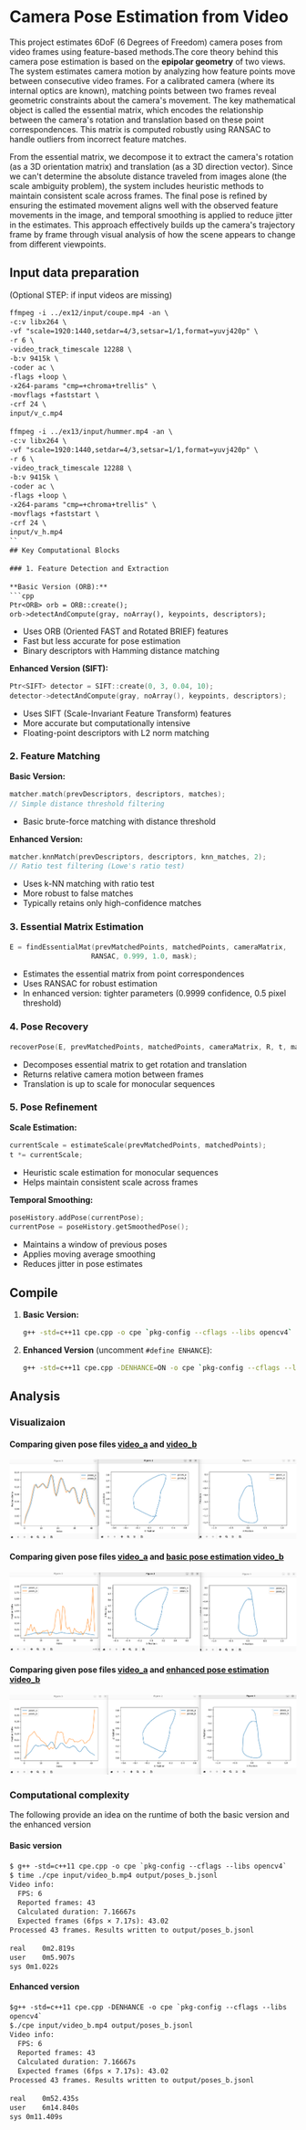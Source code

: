 # Camera Pose Estimation from Video

This project estimates 6DoF (6 Degrees of Freedom) camera poses from video frames using feature-based methods.The core theory behind this camera pose estimation is based on the **epipolar geometry** of two views. The system estimates camera motion by analyzing how feature points move between consecutive video frames. For a calibrated camera (where its internal optics are known), matching points between two frames reveal geometric constraints about the camera's movement. The key mathematical object is called the essential matrix, which encodes the relationship between the camera's rotation and translation based on these point correspondences. This matrix is computed robustly using RANSAC to handle outliers from incorrect feature matches.

From the essential matrix, we decompose it to extract the camera's rotation (as a 3D orientation matrix) and translation (as a 3D direction vector). Since we can't determine the absolute distance traveled from images alone (the scale ambiguity problem), the system includes heuristic methods to maintain consistent scale across frames. The final pose is refined by ensuring the estimated movement aligns well with the observed feature movements in the image, and temporal smoothing is applied to reduce jitter in the estimates. This approach effectively builds up the camera's trajectory frame by frame through visual analysis of how the scene appears to change from different viewpoints.

## Input data preparation
(Optional STEP: if input videos are missing)
```shell
ffmpeg -i ../ex12/input/coupe.mp4 -an \
-c:v libx264 \
-vf "scale=1920:1440,setdar=4/3,setsar=1/1,format=yuvj420p" \
-r 6 \
-video_track_timescale 12288 \
-b:v 9415k \
-coder ac \
-flags +loop \
-x264-params "cmp=+chroma+trellis" \
-movflags +faststart \
-crf 24 \
input/v_c.mp4

ffmpeg -i ../ex13/input/hummer.mp4 -an \
-c:v libx264 \
-vf "scale=1920:1440,setdar=4/3,setsar=1/1,format=yuvj420p" \
-r 6 \
-video_track_timescale 12288 \
-b:v 9415k \
-coder ac \
-flags +loop \
-x264-params "cmp=+chroma+trellis" \
-movflags +faststart \
-crf 24 \
input/v_h.mp4
``
## Key Computational Blocks

### 1. Feature Detection and Extraction

**Basic Version (ORB):**
```cpp
Ptr<ORB> orb = ORB::create();
orb->detectAndCompute(gray, noArray(), keypoints, descriptors);
```
- Uses ORB (Oriented FAST and Rotated BRIEF) features
- Fast but less accurate for pose estimation
- Binary descriptors with Hamming distance matching

**Enhanced Version (SIFT):**
```cpp
Ptr<SIFT> detector = SIFT::create(0, 3, 0.04, 10);
detector->detectAndCompute(gray, noArray(), keypoints, descriptors);
```
- Uses SIFT (Scale-Invariant Feature Transform) features
- More accurate but computationally intensive
- Floating-point descriptors with L2 norm matching

### 2. Feature Matching

**Basic Version:**
```cpp
matcher.match(prevDescriptors, descriptors, matches);
// Simple distance threshold filtering
```
- Basic brute-force matching with distance threshold

**Enhanced Version:**
```cpp
matcher.knnMatch(prevDescriptors, descriptors, knn_matches, 2);
// Ratio test filtering (Lowe's ratio test)
```
- Uses k-NN matching with ratio test
- More robust to false matches
- Typically retains only high-confidence matches

### 3. Essential Matrix Estimation

```cpp
E = findEssentialMat(prevMatchedPoints, matchedPoints, cameraMatrix, 
                    RANSAC, 0.999, 1.0, mask);
```
- Estimates the essential matrix from point correspondences
- Uses RANSAC for robust estimation
- In enhanced version: tighter parameters (0.9999 confidence, 0.5 pixel threshold)

### 4. Pose Recovery

```cpp
recoverPose(E, prevMatchedPoints, matchedPoints, cameraMatrix, R, t, mask);
```
- Decomposes essential matrix to get rotation and translation
- Returns relative camera motion between frames
- Translation is up to scale for monocular sequences

### 5. Pose Refinement 

**Scale Estimation:**
```cpp
currentScale = estimateScale(prevMatchedPoints, matchedPoints);
t *= currentScale;
```
- Heuristic scale estimation for monocular sequences
- Helps maintain consistent scale across frames

**Temporal Smoothing:**
```cpp
poseHistory.addPose(currentPose);
currentPose = poseHistory.getSmoothedPose();
```
- Maintains a window of previous poses
- Applies moving average smoothing
- Reduces jitter in pose estimates

## Compile

1. **Basic Version:**
   ```bash
   g++ -std=c++11 cpe.cpp -o cpe `pkg-config --cflags --libs opencv4`
   ```

2. **Enhanced Version** (uncomment `#define ENHANCE`):
   ```bash
   g++ -std=c++11 cpe.cpp -DENHANCE=ON -o cpe `pkg-config --cflags --libs opencv4`
   ```

## Analysis

### Visualizaion
#### Comparing given pose files [video_a](output/poses_a.jsonl) and [video_b](output/poses_b.jsonl)
![](./assets/original.png)

#### Comparing given pose files [video_a](output/poses_a.jsonl) and [basic pose estimation video_b](output/poses_b_basic.jsonl)
![](./assets/basic.png)

#### Comparing given pose files [video_a](output/poses_a.jsonl) and [enhanced pose estimation video_b](output/poses_b_enhanced.jsonl)
![](./assets/enhanced.png)


### Computational complexity 

The following provide an idea on the runtime of both the basic version and 
the enhanced version

#### Basic version
```shell
$ g++ -std=c++11 cpe.cpp -o cpe `pkg-config --cflags --libs opencv4`
$ time ./cpe input/video_b.mp4 output/poses_b.jsonl
Video info:
  FPS: 6
  Reported frames: 43
  Calculated duration: 7.16667s
  Expected frames (6fps × 7.17s): 43.02
Processed 43 frames. Results written to output/poses_b.jsonl

real	0m2.819s
user	0m5.907s
sys	0m1.022s
```

#### Enhanced version
```shell
$g++ -std=c++11 cpe.cpp -DENHANCE -o cpe `pkg-config --cflags --libs opencv4`
$./cpe input/video_b.mp4 output/poses_b.jsonl
Video info:
  FPS: 6
  Reported frames: 43
  Calculated duration: 7.16667s
  Expected frames (6fps × 7.17s): 43.02
Processed 43 frames. Results written to output/poses_b.jsonl

real	0m52.435s
user	6m14.840s
sys	0m11.409s
```
